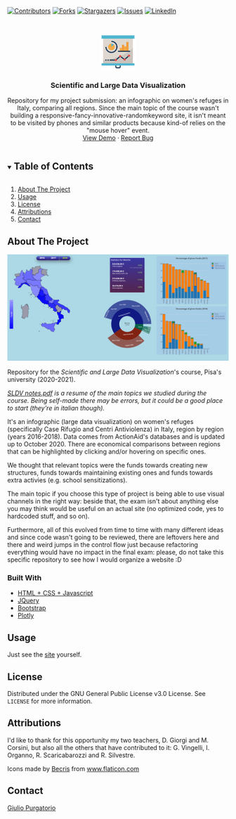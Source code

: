 [![Contributors][contributors-shield]][contributors-url]
[![Forks][forks-shield]][forks-url]
[![Stargazers][stars-shield]][stars-url]
[![Issues][issues-shield]][issues-url]
[![LinkedIn][linkedin-shield]][linkedin-url]


<br />
<p align="center">
  <a href="https://github.com/GPurgatorio/md-scientific-and-large-data-visualization">
    <img src="img/infographic.png" alt="Logo" width="80" height="80">
  </a>

  <h3 align="center">Scientific and Large Data Visualization</h3>

  <p align="center">
    Repository for my project submission: an infographic on women's refuges in Italy, comparing all regions. Since the main topic of the course wasn't building a responsive-fancy-innovative-randomkeyword site, it isn't meant to be visited by phones and similar products because kind-of relies on the "mouse hover" event. 
    <br />
	<a href="https://gpurgatorio.github.io/md-scientific-and-large-data-visualization/">View Demo</a>
	·
    <a href="https://github.com/GPurgatorio/md-scientific-and-large-data-visualization/issues">Report Bug</a>
  </p>
</p>



<details open="open">
  <summary><h2 style="display: inline-block">Table of Contents</h2></summary>
  <ol>
    <li><a href="#about-the-project">About The Project</a></li>
    <li><a href="#usage">Usage</a></li>
    <li><a href="#license">License</a></li>
	<li><a href="#attributions">Attributions</a></li>
    <li><a href="#contact">Contact</a></li>
  </ol>
</details>



## About The Project

[![Screenshot][product-screenshot]](https://gpurgatorio.github.io/md-scientific-and-large-data-visualization/)

Repository for the _Scientific and Large Data Visualization_'s course, Pisa's university (2020-2021).

_[SLDV notes.pdf](https://github.com/GPurgatorio/md-scientific-and-large-data-visualization/blob/main/SLDV%20notes.pdf) is a resume of the main topics we studied during the course. Being self-made there may be errors, but it could be a good place to start (they're in italian though)._

It's an infographic (large data visualization) on women's refuges (specifically Case Rifugio and Centri Antiviolenza) in Italy, region by region (years 2016-2018).
Data comes from ActionAid's databases and is updated up to October 2020. There are economical comparisons between regions that can be highlighted by clicking and/or hovering on specific ones. 

We thought that relevant topics were the funds towards creating new structures, funds towards maintaining existing ones and funds towards extra activies (e.g. school sensitizations).

The main topic if you choose this type of project is being able to use visual channels in the right way: beside that, the exam isn't about anything else you may think would be useful on an actual site (no optimized code, yes to hardcoded stuff, and so on). 

Furthermore, all of this evolved from time to time with many different ideas and since code wasn't going to be reviewed, there are leftovers here and there and weird jumps in the control flow just because refactoring everything would have no impact in the final exam: please, do not take this specific repository to see how I would organize a website :D


### Built With

* [HTML + CSS + Javascript](https://blog.hubspot.com/marketing/web-design-html-css-javascript)
* [JQuery](https://jquery.com/)
* [Bootstrap](https://getbootstrap.com/)
* [Plotly](https://plotly.com/javascript/)


## Usage

Just see the [site](https://gpurgatorio.github.io/md-scientific-and-large-data-visualization/) yourself.


## License

Distributed under the GNU General Public License v3.0 License. See `LICENSE` for more information.


## Attributions 

I'd like to thank for this opportunity my two teachers, D. Giorgi and M. Corsini, but also all the others that have contributed to it: G. Vingelli, I. Organno, R. Scaricabarozzi and R. Silvestre.

<div>Icons made by <a href="https://www.flaticon.com/authors/becris" title="Becris">Becris</a> from <a href="https://www.flaticon.com/" title="Flaticon">www.flaticon.com</a></div>


## Contact

[Giulio Purgatorio](https://gpurgatorio.github.io/)



[contributors-shield]: https://img.shields.io/github/contributors/GPurgatorio/md-scientific-and-large-data-visualization.svg?style=for-the-badge
[contributors-url]: https://github.com/GPurgatorio/md-scientific-and-large-data-visualization/graphs/contributors
[forks-shield]: https://img.shields.io/github/forks/GPurgatorio/md-scientific-and-large-data-visualization.svg?style=for-the-badge
[forks-url]: https://github.com/GPurgatorio/md-scientific-and-large-data-visualization/network/members
[stars-shield]: https://img.shields.io/github/stars/GPurgatorio/md-scientific-and-large-data-visualization.svg?style=for-the-badge
[stars-url]: https://github.com/GPurgatorio/md-scientific-and-large-data-visualization/stargazers
[issues-shield]: https://img.shields.io/github/issues/GPurgatorio/md-scientific-and-large-data-visualization.svg?style=for-the-badge
[issues-url]: https://github.com/GPurgatorio/md-scientific-and-large-data-visualization/issues
[linkedin-shield]: https://img.shields.io/badge/-LinkedIn-black.svg?style=for-the-badge&logo=linkedin&colorB=555
[linkedin-url]: https://linkedin.com/in/GPurgatorio
[product-screenshot]: img/screenshot.png
